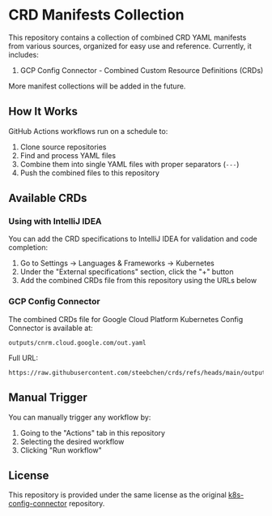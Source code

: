 # CRD Manifests Collection

This repository contains a collection of combined CRD YAML manifests from various sources, organized for easy use and reference. Currently, it includes:

1. GCP Config Connector - Combined Custom Resource Definitions (CRDs)

More manifest collections will be added in the future.

## How It Works

GitHub Actions workflows run on a schedule to:

1. Clone source repositories
2. Find and process YAML files
3. Combine them into single YAML files with proper separators (`---`)
4. Push the combined files to this repository

## Available CRDs

### Using with IntelliJ IDEA

You can add the CRD specifications to IntelliJ IDEA for validation and code completion:

1. Go to Settings → Languages & Frameworks → Kubernetes
2. Under the "External specifications" section, click the "+" button
3. Add the combined CRDs file from this repository using the URLs below

### GCP Config Connector

The combined CRDs file for Google Cloud Platform Kubernetes Config Connector is available at:

```
outputs/cnrm.cloud.google.com/out.yaml
```

Full URL:

```
https://raw.githubusercontent.com/steebchen/crds/refs/heads/main/outputs/cnrm.cloud.google.com/out.yaml
```

## Manual Trigger

You can manually trigger any workflow by:

1. Going to the "Actions" tab in this repository
2. Selecting the desired workflow
3. Clicking "Run workflow"

## License

This repository is provided under the same license as the original [k8s-config-connector](https://github.com/GoogleCloudPlatform/k8s-config-connector) repository.
